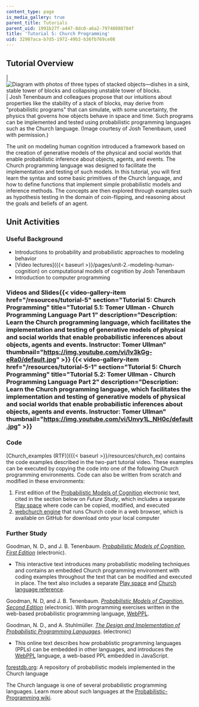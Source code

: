 ```yaml
---
content_type: page
is_media_gallery: true
parent_title: Tutorials
parent_uid: 1991b27f-a447-8dc0-a6a2-79748088784f
title: 'Tutorial 5: Church Programming'
uid: 32907aca-b7d5-1972-49b3-b36fb769ce08
---
```


Tutorial Overview
-----------------

| ![Diagram with photos of three types of stacked objects—dishes in a sink, stable tower of blocks and collapsing unstable tower of blocks.](BASEURL_PLACEHOLDER/resources/tutor5) | Josh Tenenbaum and colleagues propose that our intuitions about properties like the stability of a stack of blocks, may derive from "probabilistic programs" that can simulate, with some uncertainty, the physics that governs how objects behave in space and time. Such programs can be implemented and tested using probabilistic programming languages such as the Church language. (Image courtesy of Josh Tenenbaum, used with permission.) 

The unit on modeling human cognition introduced a framework based on the creation of generative models of the physical and social worlds that enable probabilistic inference about objects, agents, and events. The Church programming language was designed to facilitate the implementation and testing of such models. In this tutorial, you will first learn the syntax and some basic primitives of the Church language, and how to define functions that implement simple probabilistic models and inference methods. The concepts are then explored through examples such as hypothesis testing in the domain of coin-flipping, and reasoning about the goals and beliefs of an agent.

Unit Activities
---------------

### Useful Background

*   Introductions to probability and probabilistic approaches to modeling behavior
*   [Video lectures]({{< baseurl >}}/pages/unit-2.-modeling-human-cognition) on computational models of cognition by Josh Tenenbaum
*   Introduction to computer programming

### Videos and Slides{{< video-gallery-item href="/resources/tutorial-5" section="Tutorial 5: Church Programming" title="Tutorial 5.1: Tomer Ullman - Church Programming Language Part 1" description="Description: Learn the Church programming language, which facilitates the implementation and testing of generative models of physical and social worlds that enable probabilistic inferences about objects, agents and events. Instructor: Tomer Ullman" thumbnail="https://img.youtube.com/vi/lv3kGg-eRa0/default.jpg" >}} {{< video-gallery-item href="/resources/tutorial-5-1" section="Tutorial 5: Church Programming" title="Tutorial 5.2: Tomer Ullman - Church Programming Language Part 2" description="Description: Learn the Church programming language, which facilitates the implementation and testing of generative models of physical and social worlds that enable probabilistic inferences about objects, agents and events. Instructor: Tomer Ullman" thumbnail="https://img.youtube.com/vi/Unvy1L_NH0c/default.jpg" >}}
### Code

[Church\_examples (RTF)]({{< baseurl >}}/resources/church_ex) contains the code examples described in the two-part tutorial video. These examples can be executed by copying the code into one of the following Church programming environments. Code can also be written from scratch and modified in these environments:

1.  First edition of the [Probabilistic Models of Cognition](http://v1.probmods.org/) electronic text, cited in the section below on _Future Study_, which includes a separate [Play space](http://v1.probmods.org/play-space.html) where code can be copied, modified, and executed
2.  [webchurch engine](https://github.com/probmods/webchurch) that runs Church code in a web browser, which is available on GitHub for download onto your local computer

### Further Study

Goodman, N. D., and J. B. Tenenbaum. [_Probabilistic Models of Cognition, First Edition_](http://v1.probmods.org/) (electronic).

*   This interactive text introduces many probabilistic modeling techniques and contains an embedded Church programming environment with coding examples throughout the text that can be modified and executed in place. The text also includes a separate [Play space](http://v1.probmods.org/play-space.html) and [Church language reference](http://v1.probmods.org/webchurch/online/ref.html).

Goodman, N. D, and J. B. Tenenbaum. _[Probabilistic Models of Cognition, Second Edition](https://probmods.org/)_ (electronic). With programming exercises written in the web-based probabilistic programming language, [WebPPL](http://webppl.org/).

Goodman, N. D., and A. Stuhlmüller. [_The Design and Implementation of Probabilistic Programming Languages_](http://dippl.org/). (electronic)

*   This online text describes how probablistic programming languages (PPLs) can be embedded in other languages, and introduces the [WebPPL](http://webppl.org) language, a web-based PPL embedded in JavaScript.

[forestdb.org](http://forestdb.org/): A repository of probabilistic models implemented in the Church language

The Church language is one of several probabilistic programming languages. Learn more about such languages at the [Probabilistic-Programming wiki](http://probabilistic-programming.org/wiki/Home).